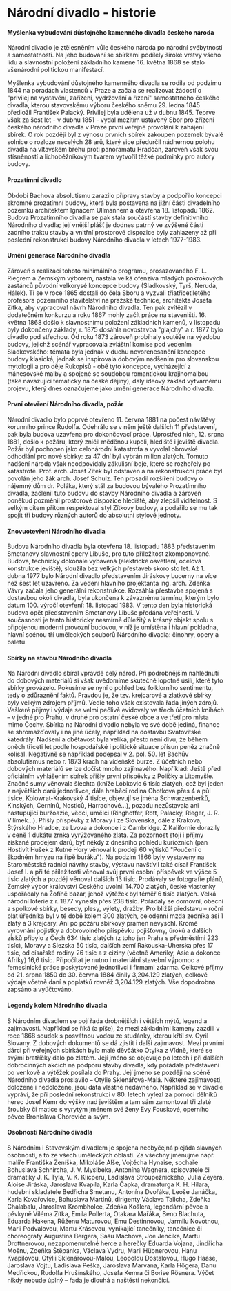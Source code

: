# Národní divadlo - historie

#### Myšlenka vybudování důstojného kamenného divadla českého národa

Národní divadlo je ztělesněním vůle českého národa po národní svébytnosti a samostatnosti. Na jeho budování se sbírkami podílely široké vrstvy všeho lidu a slavnostní položení základního kamene 16. května 1868 se stalo všenárodní politickou manifestací.

Myšlenka vybudování důstojného kamenného divadla se rodila od podzimu 1844 na poradách vlastenců v Praze a začala se realizovat žádostí o "privilej na vystavění, zařízení, vydržování a řízení" samostatného českého divadla, kterou stavovskému výboru českého sněmu 29. ledna 1845 předložil František Palacký. Privilej byla udělena už v dubnu 1845. Teprve však za šest let - v dubnu 1851 - vydal mezitím ustavený Sbor pro zřízení českého národního divadla v Praze první veřejné provolání k zahájení sbírek. O rok později byl z výnosu prvních sbírek zakoupen pozemek bývalé solnice o rozloze necelých 28 arů, který sice předurčil nádhernou polohu divadla na vltavském břehu proti panoramatu Hradčan, zároveň však svou stísněností a lichoběžníkovým tvarem vytvořil těžké podmínky pro autory budovy.

#### Prozatímní divadlo

Období Bachova absolutismu zarazilo přípravy stavby a podpořilo koncepci skromné prozatímní budovy, která byla postavena na jižní části divadelního pozemku architektem Ignácem Ullmannem a otevřena 18. listopadu 1862. Budova Prozatímního divadla se pak stala součástí stavby definitivního Národního divadla; její vnější plášť je dodnes patrný ve zvýšené části zadního traktu stavby a vnitřní prostorové dispozice byly zahlazeny až při poslední rekonstrukci budovy Národního divadla v letech 1977-1983.

#### Umění generace Národního divadla

Zároveň s realizací tohoto minimálního programu, prosazovaného F. L. Riegrem a Zemským výborem, nastala velká ofenziva mladých pokrokových zastánců původní velkorysé koncepce budovy (Sladkovský, Tyrš, Neruda, Hálek). Ti se v roce 1865 dostali do čela Sboru a vyzvali třiatřicetiletého profesora pozemního stavitelství na pražské technice, architekta Josefa Zítka, aby vypracoval návrh Národního divadla. Ten pak zvítězil v dodatečném konkurzu a roku 1867 mohly začít práce na staveništi. 16. května 1868 došlo k slavnostnímu položení základních kamenů, v listopadu byly dokončeny základy, r. 1875 dosáhla novostavba "glajchy" a r. 1877 bylo divadlo pod střechou. Od roku 1873 zároveň probíhaly soutěže na výzdobu budovy, jejichž scénář vypracovala zvláštní komise pod vedením Sladkovského: témata byla jednak v duchu novorenesanční koncepce budovy klasická, jednak se inspirovala dobovým nadšením pro slovanskou mytologii a pro děje Rukopisů - obě tyto koncepce, vycházející z mánesovské malby a spojené se soudobou romantickou krajinomalbou (také navazující tématicky na české dějiny), daly ideový základ výtvarnému projevu, který dnes označujeme jako umění generace Národního divadla.

#### První otevření Národního divadla, požár

Národní divadlo bylo poprvé otevřeno 11. června 1881 na počest návštěvy korunního prince Rudolfa. Odehrálo se v něm ještě dalších 11 představení, pak byla budova uzavřena pro dokončovací práce. Uprostřed nich, 12. srpna 1881, došlo k požáru, který zničil měděnou kupoli, hlediště i jeviště divadla. Požár byl pochopen jako celonárodní katastrofa a vyvolal obrovské odhodlání pro nové sbírky: za 47 dní byl vybrán milion zlatých. Tomuto nadšení národa však neodpovídaly zákulisní boje, které se rozhořely po katastrofě. Prof. arch. Josef Zítek byl odstaven a na rekonstrukční práce byl povolán jeho žák arch. Josef Schulz. Ten prosadil rozšíření budovy o nájemný dům dr. Poláka, který stál za budovou bývalého Prozatímního divadla, začlenil tuto budovu do stavby Národního divadla a zároveň poněkud pozměnil prostorové dispozice hlediště, aby zlepšil viditelnost. S velkým citem přitom respektoval styl Zítkovy budovy, a podařilo se mu tak spojit tři budovy různých autorů do absolutní stylové jednoty.

#### Znovuotevření Národního divadla

Budova Národního divadla byla otevřena 18. listopadu 1883 představením Smetanovy slavnostní opery Libuše, pro tuto příležitost zkomponované. Budova, technicky dokonale vybavená (elektrické osvětlení, ocelová konstrukce jeviště), sloužila bez velkých přestaveb skoro sto let. Až 1. dubna 1977 bylo Národní divadlo představením Jiráskovy Lucerny na více než šest let uzavřeno. Za vedení hlavního projektanta ing. arch. Zdeňka Vávry začala jeho generální rekonstrukce. Rozsáhlá přestavba spojená s dostavbou okolí divadla, byla ukončena k závaznému termínu, kterým bylo datum 100. výročí otevření: 18. listopad 1983. V tento den byla historická budova opět představením Smetanovy Libuše předána veřejnosti. V současnosti je tento historicky nesmírně důležitý a krásný objekt spolu s připojenou moderní provozní budovou, v níž je umístěna i hlavní pokladna, hlavní scénou tří uměleckých souborů Národního divadla: činohry, opery a baletu.

#### Sbírky na stavbu Národního divadla

Na Národní divadlo sbíral vpravdě celý národ. Při podrobnějším nahlédnutí do dobových materiálů si však uvědomíme skutečně lopotné úsilí, které tyto sbírky provázelo. Pokusíme se nyní o pohled bez folklorního sentimentu, tedy o zdůraznění faktů. Pravdou je, že tzv. krejcarové a zlatkové sbírky byly velkým zdrojem příjmů. Vedle toho však existovala řada jiných zdrojů. Veškeré příjmy i výdaje se velmi pečlivě evidovaly ve třech účetních knihách – v jedné pro Prahu, v druhé pro ostatní české obce a ve třetí pro místa mimo Čechy. Sbírka na Národní divadlo nebyla ve své době jediná, finance se shromažďovaly i na jiné účely, například na dostavbu Svatovítské katedrály. Nadšení a obětavost byla veliká, přesto není divu, že během oněch třiceti let podle hospodářské i politické situace přísun peněz značně kolísal. Negativně se například podepsal v 2. pol. 50. let Bachův absolutismus nebo r. 1873 krach na vídeňské burze. Z účetních nebo dobových materiálů se lze dočíst mnoho zajímavého. Například: Ještě před oficiálním vyhlášením sbírek přišly první příspěvky z Poličky a Litomyšle. Značné sumy věnovala šlechta (kníže Lobkovic 6 tisíc zlatých, což byl jeden z největších darů jednotlivce, dále hraběcí rodina Chotkova přes 4 a půl tisíce, Kolowrat-Krakovský 4 tisíce, objevují se jména Schwarzenberků, Kinských, Černínů, Nosticů, Harrachové...), pozadu nezůstavala ani nastupující buržoazie, vědci, umělci (Ringhoffer, Rott, Palacký, Rieger, J. R. Vilímek...). Přišly příspěvky z Moravy i ze Slovenska, dále z Krakova, Štýrského Hradce, ze Lvova a dokonce i z Cambridge. Z Kalifornie dorazily v ceně 1 dukátu zrnka vyrýžovaného zlata. Za pozornost stojí i příjmy získané prodejem darů, byť někdy z dnešního pohledu kuriozních (pan Hostivít Hušek z Kutné Hory věnoval k prodeji 60 výtisků "Poučení o škodném hmyzu na řípě buráku"). Na podzim 1866 byly vystaveny na Staroměstské radnici návrhy stavby, výstavu navštívil také císař František Josef I. a při té příležitosti věnoval svůj první osobní příspěvek ve výšce 5 tisíc zlatých a později věnoval dalších 13 tisíc. Prodávaly se fotografie plánů, Zemský výbor království Českého uvolnil 14.700 zlatých, české vlastenky uspořádaly na Žofíně bazar, jehož výtěžek byl téměř 6 tisíc zlatých. Velká národní loterie z r. 1877 vynesla přes 238 tisíc. Pořádaly se domovní, obecní a spolkové sbírky, besedy, plesy, výlety, dražby. Pro bližší představu – roční plat úředníka byl v té době kolem 300 zlatých, celodenní mzda zedníka asi 1 zlatý a 3 krejcary. Ani po požáru sbírkový pramen nevyschl. Kromě vyrovnání pojistky a dobrovolného příspěvku pojišťovny, úroků a dalších zisků přibylo z Čech 634 tisíc zlatých (z toho jen Praha s předměstími 223 tisíc), Moravy a Slezska 50 tisíc, dalších zemí Rakouska-Uherska přes 17 tisíc, od císařské rodiny 26 tisíc a z ciziny (včetně Ameriky, Asie a dokonce Afriky) 16,6 tisíc. Připočítat je nutno i materiální stavební výpomoc a řemeslnické práce poskytované jednotlivci i firmami zdarma. Celkové příjmy od 21. srpna 1850 do 30. června 1884 činily 3,204.129 zlatých, celkové výdaje včetně daní a poplatků rovněž 3,204.129 zlatých. Vše dopodrobna zapsáno a vyúčtováno.

#### Legendy kolem Národního divadla

S Národním divadlem se pojí řada drobnějších i větších mýtů, legend a zajímavostí. Například se říká (a píše), že mezi základními kameny zazdili v roce 1868 soudek s posvátnou vodou ze studánky, kterou křtil sv. Cyril Slovany. Z dobových dokumentů se dá zjistit i další zajímavost. Mezi prvními dárci při veřejných sbírkách bylo malé děvčátko Otylka z Vídně, které se svými bratříčky dalo po zlatém. Její jméno se objevuje po letech i při dalších dobročinných akcích na podporu stavby divadla, kdy pořádala představení po venkově a výtěžek posílala do Prahy. Její jméno se později na scéně Národního divadla proslavilo – Otýlie Sklenářová-Malá. Některé zajímavosti, doložené i nedoložené, jsou data vlastně nedávného. Například se v divadle vypráví, že při poslední rekonstrukci v 80. letech vylezl za pomoci dělníků herec Josef Kemr do výšky nad jevištěm a tam sám zamontoval tři zlaté šroubky či matice s vyrytým jménem své ženy Evy Fouskové, operního pěvce Bronislava Choroviće a svým.

#### Osobnosti Národního divadla

S Národním i Stavovským divadlem je spojena neobyčejná plejáda slavných osobností, a to ze všech uměleckých oblastí. Za všechny jmenujme např. malíře Františka Ženíška, Mikoláše Alše, Vojtěcha Hynaise, sochaře Bohuslava Schnircha, J. V. Myslbeka, Antonína Wagnera, spisovatele či dramatiky J. K. Tyla, V. K. Klicperu, Ladislava Stroupežnického, Julia Zeyera, Aloise Jiráska, Jaroslava Kvapila, Karla Čapka, dramaturga K. H. Hilara, hudební skladatele Bedřicha Smetanu, Antonína Dvořáka, Leoše Janáčka, Karla Kovařovice, Bohuslava Martinů, dirigenty Václava Talicha, Zdeňka Chalabalu, Jaroslava Krombholce, Zdeňka Košlera, legendární pěvce a pěvkyně Viléma Zítka, Emila Pollerta, Otakara Mařáka, Beno Blachuta, Eduarda Hakena, Růženu Maturovou, Emu Destinnovou, Jarmilu Novotnou, Marii Podvalovou, Martu Krásovou, vynikající tanečníky, tanečnice či choreografy Augustina Bergera, Sašu Machova, Joe Jenčíka, Martu Drottnerovou, nezapomenutelné herce a herečky Eduarda Vojana, Jindřicha Mošnu, Zdeňka Štěpánka, Václava Vydru, Marii Hübnerovou, Hanu Kvapilovou, Otýlii Sklenářovou-Malou, Leopoldu Dostalovou, Hugo Haase, Jaroslava Vojtu, Ladislava Peška, Jaroslava Marvana, Karla Högera, Danu Medřickou, Rudolfa Hrušínského, Josefa Kemra či Borise Rösnera. Výčet nikdy nebude úplný – řada je dlouhá a naštěstí nekončící.
